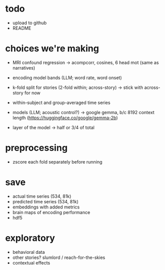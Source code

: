 # todo
- upload to github
- README

# choices we're making
- MRI confound regression -> acompcorr, cosines, 6 head mot (same as narratives)
- encoding model bands (LLM; word rate, word onset)
- k-fold split for stories (2-fold within; across-story) -> stick with across-story for now
- within-subject and group-averaged time series

- models (LLM; acoustic control?) -> google gemma, b/c 8192 context length (https://huggingface.co/google/gemma-2b)
- layer of the model -> half or 3/4 of total

# preprocessing
- zscore each fold separately before running

# save
- actual time series (534, 81k)
- predicted time series (534, 81k)
- embeddings with added metrics
- brain maps of encoding performance
- hdf5

# exploratory
- behavioral data
- other stories? slumlord / reach-for-the-skies
- contextual effects
